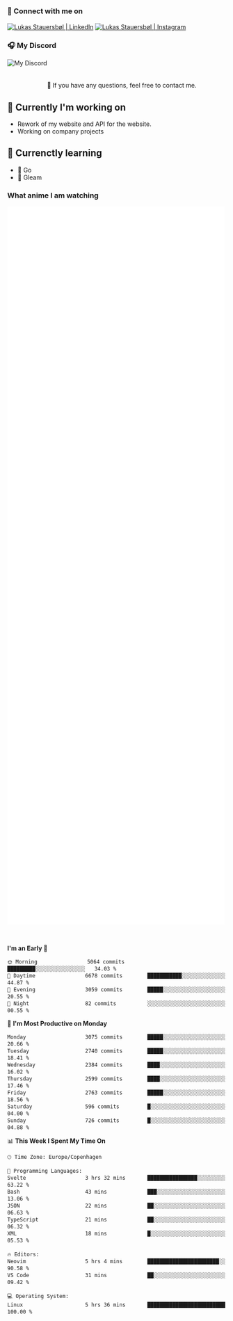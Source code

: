 ### 🔗 Connect with me on
<a href="https://www.instagram.com/lukas_stauersbol" target="_blank"><img align="center" src="https://raw.githubusercontent.com/stauersbol/stauersbol/main/images/instagram.svg" alt="Lukas Stauersbøl | LinkedIn" width="30px"/></a>
<a href="https://www.linkedin.com/in/lukas-stauersbol/" target="_blank"><img align="center" src="https://raw.githubusercontent.com/stauersbol/stauersbol/main/images/linkedin.svg" alt="Lukas Stauersbøl | Instagram" width="30px"/></a>

<p align="center">
 <h3>🎧 My Discord</h3>
 <img align="left" height="55px" src="https://discord.c99.nl/widget/theme-2/147806323323568128.png" alt="My Discord" />
</p>

<br/>
<br/>
<br/>
💬 If you have any questions, feel free to contact me.

## 🔭 Currently I'm working on
- Rework of my website and API for the website.
- Working on company projects
 
## 🌱 Currenctly learning
- 💙 Go
- 💜 Gleam

### What anime I am watching
<a href="https://anilist.co/user/slashiy/" align="center"><img align="center" width="500px" src="metrics.plugin.personal.anilist.svg" /></a>

<br/>

<!--START_SECTION:waka-->
**I'm an Early 🐤** 

```text
🌞 Morning                5064 commits        █████████░░░░░░░░░░░░░░░░   34.03 % 
🌆 Daytime                6678 commits        ███████████░░░░░░░░░░░░░░   44.87 % 
🌃 Evening                3059 commits        █████░░░░░░░░░░░░░░░░░░░░   20.55 % 
🌙 Night                  82 commits          ░░░░░░░░░░░░░░░░░░░░░░░░░   00.55 % 
```
📅 **I'm Most Productive on Monday** 

```text
Monday                   3075 commits        █████░░░░░░░░░░░░░░░░░░░░   20.66 % 
Tuesday                  2740 commits        █████░░░░░░░░░░░░░░░░░░░░   18.41 % 
Wednesday                2384 commits        ████░░░░░░░░░░░░░░░░░░░░░   16.02 % 
Thursday                 2599 commits        ████░░░░░░░░░░░░░░░░░░░░░   17.46 % 
Friday                   2763 commits        █████░░░░░░░░░░░░░░░░░░░░   18.56 % 
Saturday                 596 commits         █░░░░░░░░░░░░░░░░░░░░░░░░   04.00 % 
Sunday                   726 commits         █░░░░░░░░░░░░░░░░░░░░░░░░   04.88 % 
```


📊 **This Week I Spent My Time On** 

```text
🕑︎ Time Zone: Europe/Copenhagen

💬 Programming Languages: 
Svelte                   3 hrs 32 mins       ████████████████░░░░░░░░░   63.22 % 
Bash                     43 mins             ███░░░░░░░░░░░░░░░░░░░░░░   13.06 % 
JSON                     22 mins             ██░░░░░░░░░░░░░░░░░░░░░░░   06.63 % 
TypeScript               21 mins             ██░░░░░░░░░░░░░░░░░░░░░░░   06.32 % 
XML                      18 mins             █░░░░░░░░░░░░░░░░░░░░░░░░   05.53 % 

🔥 Editors: 
Neovim                   5 hrs 4 mins        ███████████████████████░░   90.58 % 
VS Code                  31 mins             ██░░░░░░░░░░░░░░░░░░░░░░░   09.42 % 

💻 Operating System: 
Linux                    5 hrs 36 mins       █████████████████████████   100.00 % 
```


<!--END_SECTION:waka-->
